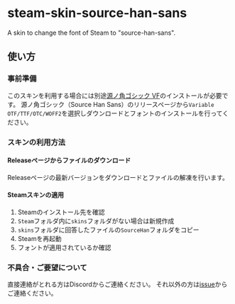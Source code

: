 # steam-skin-source-han-sans

A skin to change the font of Steam to "source-han-sans".

## 使い方

### 事前準備

このスキンを利用する場合には別途[源ノ角ゴシック VF](https://github.com/adobe-fonts/source-han-sans)のインストールが必要です。
源ノ角ゴシック（Source Han Sans）のリリースページから`Variable OTF/TTF/OTC/WOFF2`を選択しダウンロードとフォントのインストールを行ってください。

### スキンの利用方法

#### Releaseページからファイルのダウンロード

Releaseページの最新バージョンをダウンロードとファイルの解凍を行います。

#### Steamスキンの適用

1. Steamのインストール先を確認
2. `Steam`フォルダ内に`skins`フォルダがない場合は新規作成
3. `skins`フォルダに回答したファイルの`SourceHan`フォルダをコピー
4. Steamを再起動
5. フォントが適用されているか確認

### 不具合・ご要望について

直接連絡がとれる方はDiscordからご連絡ください。
それ以外の方は[issue](https://github.com/ken7253/steam-skin-source-han-sans/issues)からご連絡ください。
